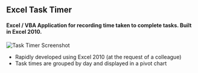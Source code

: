 ## Excel Task Timer

#### Excel / VBA Application for recording time taken to complete tasks. Built in Excel 2010.

![Task Timer Screenshot](https://imgur.com/KLhXgsR)

+ Rapidly developed using Excel 2010 (at the request of a colleague)
+ Task times are grouped by day and displayed in a pivot chart
